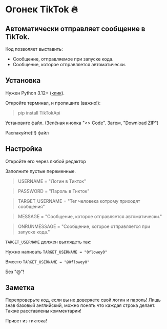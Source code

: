 # Огонек TikTok 🔥
## Автоматически отправляет сообщение в TikTok.
Код позволяет выставить:
* Сообщение, отправляемое при запуске кода.
* Сообщение, которое отправляется автоматически.

## Установка
Нужен Python 3.12+ ([клик](https://www.python.org/)).

Откройте терминал, и пропишите (важно!):
> pip install TikTokApi 

Установите файл. 
(Зелёная кнопка "<> Code". Затем, "Download ZIP")

Распакуйте(!!) файл

## Настройка

Откройте его через любой редактор

Заполните пустые переменные.

> USERNAME = "Логин в Тикток"

> PASSWORD = "Пароль в Тикток"

> TARGET_USERNAME = "Тег человека котрому приходят сообщения"

> MESSAGE = "Сообщение, которое отправляется автоматически."

> ONRUNMESSAGE = "Сообщение, которое отправляется при запуске кода."

`TARGET_USERNAME` должен выглядеть так:

Нужно написать `TARGET_USERNAME = "0flowey0"`

Вместо `TARGET_USERNAME = "@0flowey0"`

Без "@"!

## Заметка

Перепроверьте код, если вы не доверяете свой логин и пароль! Лишь знав базовый английский, можно понять что каждая строка делает. Также расставлены комментарии!

Привет из тиктока!
